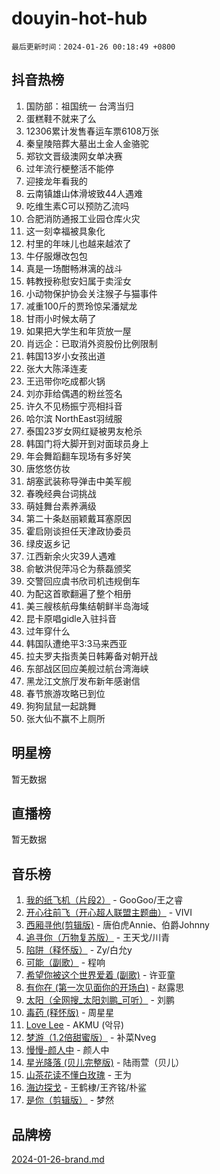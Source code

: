 # douyin-hot-hub

`最后更新时间：2024-01-26 00:18:49 +0800`

## 抖音热榜

1. 国防部：祖国统一 台湾当归
1. 蛋糕鞋不就来了么
1. 12306累计发售春运车票6108万张
1. 秦皇陵陪葬大墓出土金人金骆驼
1. 郑钦文晋级澳网女单决赛
1. 过年流行梗整活不能停
1. 迎接龙年看我的
1. 云南镇雄山体滑坡致44人遇难
1. 吃维生素C可以预防乙流吗
1. 合肥消防通报工业园仓库火灾
1. 这一刻幸福被具象化
1. 村里的年味儿也越来越浓了
1. 牛仔服爆改包包
1. 真是一场酣畅淋漓的战斗
1. 韩教授称慰安妇属于卖淫女
1. 小动物保护协会关注猴子与猫事件
1. 减重100斤的贾玲惊呆潘斌龙
1. 甘雨小时候太萌了
1. 如果把大学生和年货放一屋
1. 肖远企：已取消外资股份比例限制
1. 韩国13岁小女孩出道
1. 张大大陈泽连麦
1. 王迅带你吃成都火锅
1. 刘亦菲给偶遇的粉丝签名
1. 许久不见杨振宁亮相抖音
1. 哈尔滨 NorthEast羽绒服
1. 泰国23岁女网红疑被男友枪杀
1. 韩国门将大脚开到对面球员身上
1. 年会舞蹈翻车现场有多好笑
1. 唐悠悠仿妆
1. 胡塞武装称导弹击中美军舰
1. 春晚经典台词挑战
1. 萌娃舞台素养满级
1. 第二十条赵丽颖戴耳塞原因
1. 霍启刚谈担任天津政协委员
1. 绿皮返乡记
1. 江西新余火灾39人遇难
1. 俞敏洪倪萍冯仑为蔡磊颁奖
1. 交警回应虞书欣司机违规倒车
1. 为配这首歌翻遍了整个相册
1. 美三艘核航母集结朝鲜半岛海域
1. 昆卡原唱gidle入驻抖音
1. 过年穿什么
1. 韩国队遭绝平3:3马来西亚
1. 拉夫罗夫指责美日韩筹备对朝开战
1. 东部战区回应美舰过航台湾海峡
1. 黑龙江文旅厅发布新年感谢信
1. 春节旅游攻略已到位
1. 狗狗鼠鼠一起跳舞
1. 张大仙不赢不上厕所

## 明星榜

暂无数据

## 直播榜

暂无数据

## 音乐榜

1. [我的纸飞机（片段2）](https://sf86-cdn-tos.douyinstatic.com/obj/tos-cn-ve-2774/oM2ZrKcg2CD5AeRB2gkeXOFB1IxAGJdZPazYHf) - GooGoo/王之睿
1. [开心往前飞（开心超人联盟主题曲）](https://sf86-cdn-tos.douyinstatic.com/obj/tos-cn-ve-2774/9d8fb7c82cf1421fb93a9fe925275e0a) - VIVI
1. [西厢寻他(剪辑版)](https://sf86-cdn-tos.douyinstatic.com/obj/tos-cn-ve-2774/oUsAVfAQKlRNxEv5qxvIB8o5qmIWUcXbzJKJhw) - 唐伯虎Annie、伯爵Johnny
1. [追寻你（万物复苏版）](https://sf86-cdn-tos.douyinstatic.com/obj/tos-cn-ve-2774/oYeAZJsbjIDit9APmBg8u6uDUQnHmoCf3gbo74) - 王天戈/川青
1. [陷阱（释怀版）](https://sf3-cdn-tos.douyinstatic.com/obj/tos-cn-ve-2774/oE8C21LeZrzKLDFfQYgMzx4GAIHageG5IzayY7) - Zy/白允y
1. [可能（副歌）](https://sf86-cdn-tos.douyinstatic.com/obj/tos-cn-ve-2774/cde1731888894259b333569393c2fb51) - 程响
1. [希望你被这个世界爱着 (副歌)](https://sf86-cdn-tos.douyinstatic.com/obj/tos-cn-ve-2774/oUHCmWQfZlE3QQBKBeD8rCFLpJzPgCpImhsxMt) - 许亚童
1. [有你在 (第一次见面你的开场白)](https://sf86-cdn-tos.douyinstatic.com/obj/tos-cn-ve-2774/oAthrQ3ClJBfI57uBoFEgNDYtNCZ0TSYQQfxQ0) - 赵露思
1. [太阳（全网搜_太阳刘鹏_可听）](https://sf86-cdn-tos.douyinstatic.com/obj/tos-cn-ve-2774/ogWbyIQnlBFImVbeDocRdCIYtBHlbJXgfZMvgz) - 刘鹏
1. [毒药 (释怀版)](https://sf86-cdn-tos.douyinstatic.com/obj/tos-cn-ve-2774/oYILMEAzspdZBIzy4frJNB8ZHPHWAhiwowd4Ad) - 周星星
1. [Love Lee](https://sf86-cdn-tos.douyinstatic.com/obj/tos-cn-ve-2774/o05GbkJGbCBTdDnMtB0fwOYgkeZp23vrWQDQBS) - AKMU (악뮤)
1. [梦游（1.2倍甜蜜版）](https://sf6-cdn-tos.douyinstatic.com/obj/tos-cn-ve-2774/o4gyAUm8hwufoEABmwVIiQtHsFuGzAEEWtNMzo) - 补菜Nveg
1. [慢慢-颜人中](https://sf3-cdn-tos.douyinstatic.com/obj/tos-cn-ve-2774/ocjHNfBXdBxQNC8ZGAeoLMFTUgtBg8bkExunDC) - 颜人中
1. [星光降落 (贝儿完整版)](https://sf86-cdn-tos.douyinstatic.com/obj/tos-cn-ve-2774/okwB9hAwyAtsFFkFBzAX1hOOfQuIoMNs0W2Mwr) - 陆雨萱（贝儿）
1. [山茶花读不懂白玫瑰](https://sf86-cdn-tos.douyinstatic.com/obj/tos-cn-ve-2774/osfn8B7DktrRHEPJgPCfDbw7QDQEkwC16BxZg9) - 王为
1. [海边探戈](https://sf86-cdn-tos.douyinstatic.com/obj/tos-cn-ve-2774/os9gE0VQCGqt6VQkZDyBBYvfSDY0QFe3vVmubn) - 王鹤棣/王齐铭/朴鲨
1. [是你（剪辑版）](https://sf86-cdn-tos.douyinstatic.com/obj/tos-cn-ve-2774/46019dae783c4c969944217fe1cfafc4) - 梦然

## 品牌榜

[2024-01-26-brand.md](2024-01-26-brand.md)
